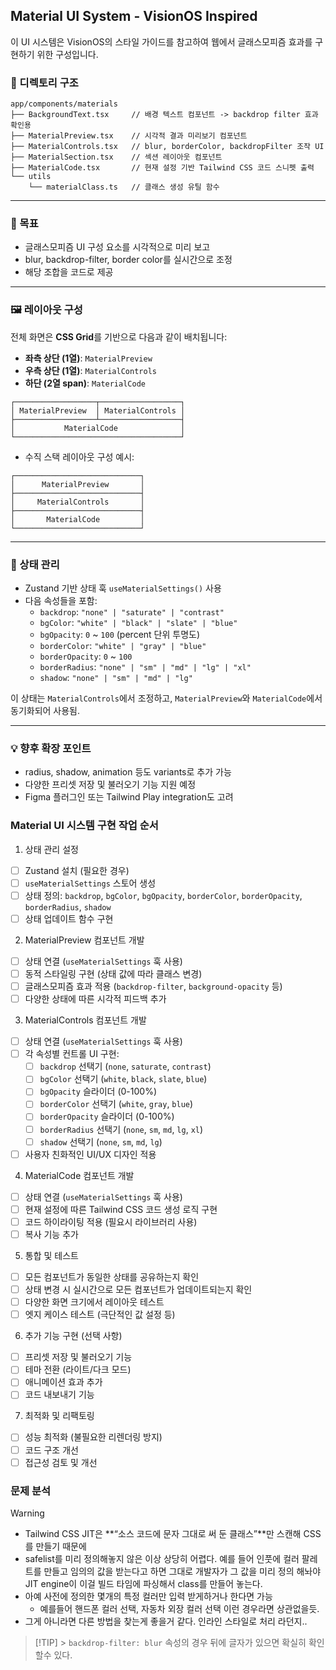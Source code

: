 ## Material UI System - VisionOS Inspired

이 UI 시스템은 VisionOS의 스타일 가이드를 참고하여 웹에서 글래스모피즘 효과를 구현하기 위한 구성입니다.

### 📁 디렉토리 구조

```
app/components/materials
├── BackgroundText.tsx     // 배경 텍스트 컴포넌트 -> backdrop filter 효과 확인용
├── MaterialPreview.tsx    // 시각적 결과 미리보기 컴포넌트
├── MaterialControls.tsx   // blur, borderColor, backdropFilter 조작 UI
├── MaterialSection.tsx    // 섹션 레이아웃 컴포넌트
├── MaterialCode.tsx       // 현재 설정 기반 Tailwind CSS 코드 스니펫 출력
└── utils
    └── materialClass.ts   // 클래스 생성 유틸 함수
```

---

### 🎯 목표

- 글래스모피즘 UI 구성 요소를 시각적으로 미리 보고
- blur, backdrop-filter, border color를 실시간으로 조정
- 해당 조합을 코드로 제공

---

### 🖼️ 레이아웃 구성

전체 화면은 **CSS Grid**를 기반으로 다음과 같이 배치됩니다:

- **좌측 상단 (1열)**: `MaterialPreview`
- **우측 상단 (1열)**: `MaterialControls`
- **하단 (2열 span)**: `MaterialCode`

```plaintext
┌──────────────────┬──────────────────┐
│ MaterialPreview  │ MaterialControls │
├──────────────────┴──────────────────┤
│           MaterialCode              │
└─────────────────────────────────────┘
```

- 수직 스택 레이아웃 구성 예시:

```plaintext
┌────────────────────────────┐
│      MaterialPreview       │
├────────────────────────────┤
│     MaterialControls       │
├────────────────────────────┤
│       MaterialCode         │
└────────────────────────────┘
```

---

### 🧠 상태 관리

- Zustand 기반 상태 훅 `useMaterialSettings()` 사용
- 다음 속성들을 포함:
  - `backdrop`: `"none" | "saturate" | "contrast"`
  - `bgColor`: `"white" | "black" | "slate" | "blue"`
  - `bgOpacity`: `0` ~ `100` (percent 단위 투명도)
  - `borderColor`: `"white" | "gray" | "blue"`
  - `borderOpacity`: `0` ~ `100`
  - `borderRadius`: `"none" | "sm" | "md" | "lg" | "xl"`
  - `shadow`: `"none" | "sm" | "md" | "lg"`

이 상태는 `MaterialControls`에서 조정하고, `MaterialPreview`와 `MaterialCode`에서 동기화되어 사용됨.

---

### 💡 향후 확장 포인트

- radius, shadow, animation 등도 variants로 추가 가능
- 다양한 프리셋 저장 및 불러오기 기능 지원 예정
- Figma 플러그인 또는 Tailwind Play integration도 고려

### Material UI 시스템 구현 작업 순서

1. 상태 관리 설정

- [ ] Zustand 설치 (필요한 경우)
- [ ] `useMaterialSettings` 스토어 생성
- [ ] 상태 정의: `backdrop`, `bgColor`, `bgOpacity`, `borderColor`, `borderOpacity`, `borderRadius`, `shadow`
- [ ] 상태 업데이트 함수 구현

2. MaterialPreview 컴포넌트 개발

- [ ] 상태 연결 (`useMaterialSettings` 훅 사용)
- [ ] 동적 스타일링 구현 (상태 값에 따라 클래스 변경)
- [ ] 글래스모피즘 효과 적용 (`backdrop-filter`, `background-opacity` 등)
- [ ] 다양한 상태에 따른 시각적 피드백 추가

3. MaterialControls 컴포넌트 개발

- [ ] 상태 연결 (`useMaterialSettings` 훅 사용)
- [ ] 각 속성별 컨트롤 UI 구현:
  - [ ] `backdrop` 선택기 (`none`, `saturate`, `contrast`)
  - [ ] `bgColor` 선택기 (`white`, `black`, `slate`, `blue`)
  - [ ] `bgOpacity` 슬라이더 (0-100%)
  - [ ] `borderColor` 선택기 (`white`, `gray`, `blue`)
  - [ ] `borderOpacity` 슬라이더 (0-100%)
  - [ ] `borderRadius` 선택기 (`none`, `sm`, `md`, `lg`, `xl`)
  - [ ] `shadow` 선택기 (`none`, `sm`, `md`, `lg`)
- [ ] 사용자 친화적인 UI/UX 디자인 적용

4. MaterialCode 컴포넌트 개발

- [ ] 상태 연결 (`useMaterialSettings` 훅 사용)
- [ ] 현재 설정에 따른 Tailwind CSS 코드 생성 로직 구현
- [ ] 코드 하이라이팅 적용 (필요시 라이브러리 사용)
- [ ] 복사 기능 추가

5. 통합 및 테스트

- [ ] 모든 컴포넌트가 동일한 상태를 공유하는지 확인
- [ ] 상태 변경 시 실시간으로 모든 컴포넌트가 업데이트되는지 확인
- [ ] 다양한 화면 크기에서 레이아웃 테스트
- [ ] 엣지 케이스 테스트 (극단적인 값 설정 등)

6. 추가 기능 구현 (선택 사항)

- [ ] 프리셋 저장 및 불러오기 기능
- [ ] 테마 전환 (라이트/다크 모드)
- [ ] 애니메이션 효과 추가
- [ ] 코드 내보내기 기능

7. 최적화 및 리팩토링

- [ ] 성능 최적화 (불필요한 리렌더링 방지)
- [ ] 코드 구조 개선
- [ ] 접근성 검토 및 개선

### 문제 분석

> [!warning]
>
> - Tailwind CSS JIT은 **“소스 코드에 문자 그대로 써 둔 클래스”**만 스캔해 CSS를 만들기 때문에
> - safelist를 미리 정의해놓지 않은 이상 상당히 어렵다. 예를 들어 인풋에 컬러 팔레트를 만들고 임의의 값을 받는다고 하면
>   그대로 개발자가 그 값을 미리 정의 해놔야 JIT engine이 이걸 빌드 타임에 파싱해서 class를 만들어 놓는다.
> - 아예 사전에 정의한 몇개의 특정 컬러만 입력 받게하거나 한다면 가능
>   - 예를들어 핸드폰 컬러 선택, 자동차 외장 컬러 선택 이런 경우라면 상관없을듯.
> - 그게 아니라면 다른 방법을 찾는게 좋을거 같다. 인라인 스타일로 처리 라던지..

> [!TIP] > `backdrop-filter: blur` 속성의 경우 뒤에 글자가 있으면 확실히 확인할수 있다.
